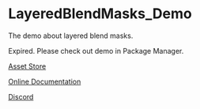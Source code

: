 # LayeredBlendMasks_Demo
The demo about layered blend masks.

Expired.
Please check out demo in Package Manager.
 
[Asset Store](https://u3d.as/3vzq)
 
[Online Documentation](https://docs.google.com/document/d/1KG14fNuWq9wdGFv6JRcPDquo1Lj-f2KocEfUdyZqjfQ/edit?tab=t.0)

[Discord](https://discord.gg/dUVDKhzUQK)
